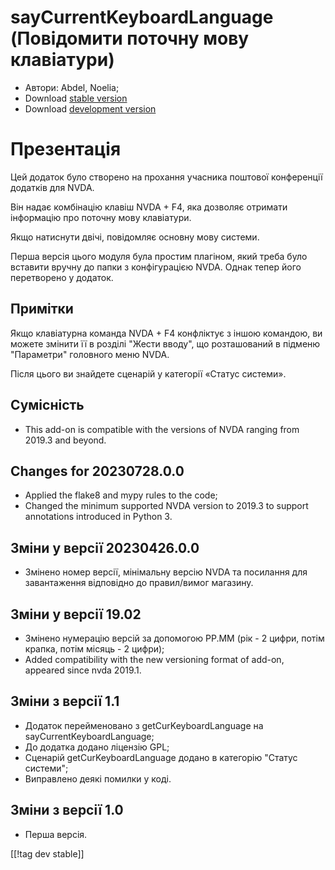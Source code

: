 # sayCurrentKeyboardLanguage (Повідомити поточну мову клавіатури) #

* Автори: Abdel, Noelia;
* Download [stable
  version](https://www.nvaccess.org/addonStore/legacy?file=sayCurrentKeyboardLanguage)
* Download [development
  version](https://www.nvaccess.org/addonStore/legacy?file=sayCurrentKeyboardLanguage)

# Презентація #

Цей додаток було створено на прохання учасника поштової конференції додатків
для NVDA.

Він надає комбінацію клавіш NVDA + F4, яка дозволяє отримати інформацію про
поточну мову клавіатури.

Якщо натиснути двічі, повідомляє основну мову системи.

Перша версія цього модуля була простим плагіном, який треба було вставити
вручну до папки з конфігурацією NVDA. Однак тепер його перетворено у
додаток.

## Примітки ##

Якщо клавіатурна команда NVDA + F4 конфліктує з іншою командою, ви можете
змінити її в розділі "Жести вводу", що розташований в підменю "Параметри"
головного меню NVDA.

Після цього ви знайдете сценарій у категорії «Статус системи».

## Сумісність ##

* This add-on is compatible with the versions of NVDA ranging from 2019.3
  and beyond.

## Changes for 20230728.0.0 ##

* Applied the flake8 and mypy rules to the code;
* Changed the minimum supported NVDA version to 2019.3 to support
  annotations introduced in Python 3.

## Зміни у версії 20230426.0.0

* Змінено номер версії, мінімальну версію NVDA та посилання для завантаження
  відповідно до правил/вимог магазину.

## Зміни у версії 19.02 ##

* Змінено нумерацію версій за допомогою РР.ММ (рік - 2 цифри, потім крапка,
  потім місяць - 2 цифри);
* Added compatibility with the new versioning format of add-on, appeared
  since nvda 2019.1.

## Зміни з версії 1.1 ##

* Додаток перейменовано з getCurKeyboardLanguage на
  sayCurrentKeyboardLanguage;
* До додатка додано ліцензію GPL;
* Сценарій getCurKeyboardLanguage додано в категорію "Статус системи";
* Виправлено деякі помилки у коді.

## Зміни з версії 1.0 ##

* Перша версія.

[[!tag dev stable]]
